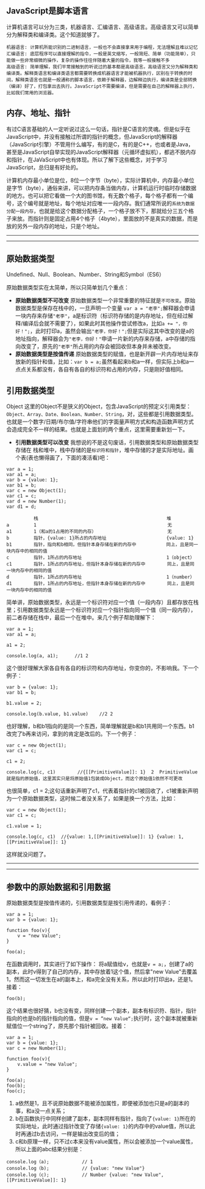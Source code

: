 JavaScript是脚本语言
---------------

计算机语言可以分为三类，机器语言、汇编语言、高级语言。高级语言又可以简单分为解释类和编译类。这个知道就够了。

```
机器语言: 计算机所能识别的二进制语言，一般也不会直接拿来用于编程，无法理解且难以记忆
汇编语言: 底层程序可以直接理解的指令，一般是英文缩写，一般简短、简单（功能简单），只能做一些非常细微的操作，复杂的操作往往伴随着大量的指令，我等一般接触不多
高级语言: 简单理解，我们平常接触到的听说过的基本都是高级语言。高级语言又分为解释类和编译类。解释类语言和编译类语言都需要转换成机器语言才能被机器执行，区别在于转换的时间，解释类语言也就是一般通称的脚本语言，依赖于解释器，边解释边执行，编译类是全部转换（编译）好了，打包拿出去执行。JavaScript不需要编译，但是需要在自己的解释器上执行，比如我们常用的浏览器。
```

内存、地址、指针
--------
有过C语言基础的人一定听说过这么一句话，指针是C语言的灵魂。但是似乎在JavaScript中，并没有接触过所谓的指针的概念，但JavaScript的解释器（JavaScript引擎）不管用什么编写，有的是C，有的是C++，也或者是Java，甚至是JavaScript自举实现的JavaScript解释器（元循环虚拟机），都逃不脱内存和指针，在JaVaScript中也有体现。所以了解下这些概念，对于学习JavaScript，总归是有好处的。

计算机内存最小单位是位，8位一个字节（byte），实际计算机中，内存最小单位是字节（byte），通俗来讲，可以把内存条当做内存，计算机运行时临时存储数据的地方。也可以把它看做一个大的图书馆，有无数个格子，每个格子都有一个编号，这个编号就是地址，每个地址对应唯一一段内存。我们通常所说的`系统为数据分配一段内存`，也就是给这个数据分配格子，一个格子放不下，那就给分三五个格子来放。而指针则是固定占用4个格子（4byte），里面放的不是真实的数据，而是放的另外一段内存的地址，只是个地址。

----------
----------

原始数据类型
------

Undefined、Null、Boolean、Number、String和Symbol（ES6）

原始数据类型实在太简单，所以只简单划几个重点：
 - **原始数据类型不可改变** 原始数据类型一个非常重要的特征就是`不可改变`。原始数据类型是保存在栈中的，一旦声明一个变量 `var a = "老李";`解释器会申请一块内存来存储`"老李"`，a是标识符（标识符存储的是内存地址，但在经过解释/编译后会就不需要了），如果此时其他操作尝试修改a，比如`a += "，你好！";`，此时打印a，虽然会输出`"老李，你好！";`但是实际这其中改变的是a的地址指向，解释器会为`"老李，你好！"`申请一片新的内存来存储，a中存储的指向改变了，原先的`"老李"`所占用的内存会被回收但本身并未被改变。
 - **原始数据类型是按值传递** 原始数据类型的赋值，也是新开辟一片内存地址来存放新的指针和值，比如：`var b = a;`虽然看起来b和a一样，但实际上b和a一点点关系都没有，各自有各自的标识符和占用的内存，只是刚好值相同。

引用数据类型
------
Object
这里的Object不是狭义的Object，包含JavaScript的预定义引用类型：`Object、Array、Date、Boolean、Number、String`，对，这些都是引用数据类型。也就是一个数字/日期/布尔值/字符串他们的字面量声明方式和构造函数声明方式会造成完全不一样的结果。也就是上面划的两个重点，这里需要重新划一下。

 - **引用数据类型可以改变** 我想说的不是这句废话，引用数据类型和原始数据类型存储在 栈和堆中，栈中存储的是`标识符和指针`，堆中存储的才是实际地址。画个表(表也懒得画了，下面的凑活看)吧：

```
var a = 1;
var a1 = a;
var b = {value: 1};
var b1 = b;
var c = new Object(1);
var c1 = c;
var d = new Number(1);
var d1 = d;

          栈                                               堆    
a         1                                                无
a1        1（和a的1占用的不同的内存）                          无
b         指针，{value: 1}所占的内存地址                      {value: 1}
b1        指针，指向和b相同，但指针本身存储在新的内存中           同上，且是同一块内存中的相同的值
c         指针，1所占的内存地址                               1（object）
c1        指针，1所占的内存地址，但指针本身存储在新的内存中        同上，且是同一块内存中的相同的值
d         指针，1所占的内存地址                               1（number）
d1        指针，1所占的内存地址，但指针本身存储在新的内存中        同上，且是同一块内存中的相同的值
```
简单讲，原始数据类型，永远是一个标识符对应一个值（一段内存）且都存放在栈里；引用数据类型永远是一个标识符对应一个指针指向同一个值（同一段内存），前二者存储在栈中，最后一个在堆中。来几个例子帮助理解下：

```
var a = 1;
var a1 = a;

a1 = 2;

console.log(a, a1);      //1 2
```
这个很好理解大家各自有各自的标识符和内存地址，你变你的，不影响我。下一个例子：

```
var b = {value: 1};
var b1 = b;

b1.value = 2;

console.log(b.value, b1.value)    //2 2
```
也好理解，b和b1指向的是同一个东西，简单理解就是b和b1共用同一个东西。b1改完了b再来访问，拿到的肯定是改后的。下一个例子：

```
var c = new Object(1);
var c1 = c;

c1 = 2;

console.log(c, c1)        //{[[PrimitiveValue]]: 1}  2  PrimitiveValue就是指的原始值，这里其实只是将原始值1包装成Object，而这个原始值1依然不可更改
```
也很简单，c1 = 2;这句话重新声明了c1，代表着指针的c1被回收了，c1被重新声明为一个原始数据类型，这时候二者没关系了，如果是换一个方法，比如：

```
var c = new Object(1);
var c1 = c;

c1.value = 1;

console.log(c, c1)  //{value: 1,[[PrimitiveValue]]: 1} {value: 1,[[PrimitiveValue]]: 1} 
```
这样就没问题了。

----------

----------

## 参数中的原始数据和引用数据 ##
原始数据类型是按值传递的，引用数据类型是按引用传递的，看例子：

```
var a = 1;
var b = {value: 1};

function foo(v){
    v = "new Value";
}

foo(a);
```
在函数调用时，其实进行了如下操作：
将a赋值给v，也就是`v = a;`，创建了a的副本，此时v得到了自己的内存，其中存放着1这个值，然后拿"new Value"去覆盖1，然而这一切发生在a的副本上，和a完全没有关系，所以此时打印出a，还是1。接着：

```
foo(b);
```
这个结果也很好猜，b也没有变，同样创建一个副本，副本有标识符、指针，指针指向的也是b的指针指向的值，但是`v = ”new Value“;`执行时，这个副本就被重新赋值位一个string了，原先那个指针被回收。接着：

```
var a = 1;
var b = {value: 1};
var c = new Number(1);

function foo(v){
    v.value = "new Value";
}

foo(a);
foo(b);
foo(c);
```

 1. a依然是1，且不说原始数据不能被添加属性，即便被添加也只是a的副本的事，和a没一点关系；
 2. b在函数执行中同样创建了副本，副本同样有指针，指向了`{value: 1}`所在的实际地址，此时通过指针改变了存储`{value:
    1}`的内存中的value值，所以此时再通过b去访问，一样是输出改变后的值；
 3. c和b原理一样，只不过c本来没有value属性，所以会被添加一个value属性，所以上面的abc结果分别是：

```
console.log（a);            // 1
console.log（b);            // {value: "new Value"} 
console.log（c);            // Number {value: "new Value", [[PrimitiveValue]]: 1}
```

